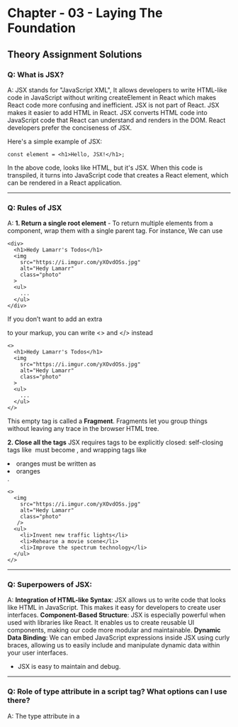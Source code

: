 # Chapter - 03 - Laying The Foundation

## Theory Assignment Solutions

### Q: What is JSX?
A: JSX stands for "JavaScript XML", It allows developers to write HTML-like code in JavaScript without writing createElement in React which makes React code more confusing and inefficient. JSX is not part of React. JSX makes it easier to add HTML in React. JSX converts HTML code into JavaScript code that React can understand and renders in the DOM. React developers prefer the conciseness of JSX.
 
Here's a simple example of JSX:
```
const element = <h1>Hello, JSX!</h1>;
```

In the above code, looks like HTML, but it's JSX. When this code is transpiled, it turns into JavaScript code that creates a React element, which can be rendered in a React application.

---

### Q: Rules of JSX
A: **1. Return a single root element** - To return multiple elements from a component, wrap them with a single parent tag.
For instance, We can use <div>
```
<div>
  <h1>Hedy Lamarr's Todos</h1>
  <img 
    src="https://i.imgur.com/yXOvdOSs.jpg" 
    alt="Hedy Lamarr" 
    class="photo"
  >
  <ul>
    ...
  </ul>
</div>
```
If you don’t want to add an extra <div> to your markup, you can write <> and </> instead
```
<>
  <h1>Hedy Lamarr's Todos</h1>
  <img 
    src="https://i.imgur.com/yXOvdOSs.jpg" 
    alt="Hedy Lamarr" 
    class="photo"
  >
  <ul>
    ...
  </ul>
</>
```
This empty tag is called a **Fragment**. Fragments let you group things without leaving any trace in the browser HTML tree.

**2. Close all the tags**
JSX requires tags to be explicitly closed: self-closing tags like <img> must become <img />, and wrapping tags like <li>oranges must be written as <li>oranges</li>.

```
<>
  <img 
    src="https://i.imgur.com/yXOvdOSs.jpg" 
    alt="Hedy Lamarr" 
    class="photo"
   />
  <ul>
    <li>Invent new traffic lights</li>
    <li>Rehearse a movie scene</li>
    <li>Improve the spectrum technology</li>
  </ul>
</>
```
---
### Q: Superpowers of JSX:
A: **Integration of HTML-like Syntax**: JSX allows us to write code that looks like HTML in JavaScript. This makes it easy for developers to create user interfaces.
**Component-Based Structure**: JSX is especially powerful when used with libraries like React. It enables us to create reusable UI components, making our code more modular and maintainable.
**Dynamic Data Binding**: We can embed JavaScript expressions inside JSX using curly braces, allowing us to easily include and manipulate dynamic data within your user interfaces.
- JSX is easy to maintain and debug.
---
### Q: Role of type attribute in a script tag? What options can I use there?
A: The type attribute in a <script> tag is used to specify the media type of the script content. It tells the browser how to interpret the script. There are a few different values you can use with the type attribute:
**Omitted or Empty String**: If the type attribute is omitted or set to an empty string (type=""), the browser will assume the default JavaScript type, which is **text/javascript**. This is the most commonly used type for JavaScript, and it's supported by all modern browsers.
**Example:**
```
<script>
    // JavaScript code here
</script>
```
**"text/javascript" (Deprecated)**: While it used to be the default and widely used, specifying type="text/javascript" is no longer necessary in modern web development. Browsers assume the script is JavaScript by default. You can still use it for compatibility reasons, but it's not required.

Example:
```
<script type="text/javascript">
    // JavaScript code here
</script>
```
**"module"**: When we specify type="module", the script is treated as an ECMAScript module. This value tells the browser that the script is a module that can import or export other files or modules inside it.
**Example**:
```
<script type="module">
    // JavaScript module code here
</script>
```
**text/babel**: This value indicates that the script is a babel type and requires the Babel JavaScript compiler to transpile JSX code.
**text/typescript**: The script is written in TypeScript.
---






